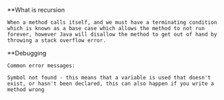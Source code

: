 **What is recursion

	When a method calls itself, and we must have a terminating condition which is known as a base case which allows the method to not run forever, however Java will disallow the method to get out of hand by throwing a stack overflow error.

**Debugging

	Common error messages:

	Symbol not found - this means that a variable is used that doesn't exist, or hasn't been declared, this can also happen if you write a method wrong